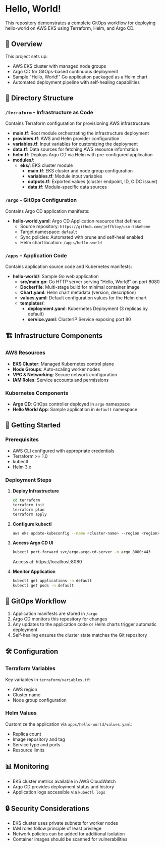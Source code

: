 # Hello, World!

This repository demonstrates a complete GitOps workflow for deploying hello-world on AWS EKS using Terraform, Helm, and Argo CD.

## 🚀 Overview

This project sets up:
- AWS EKS cluster with managed node groups
- Argo CD for GitOps-based continuous deployment
- Sample "Hello, World!" Go application packaged as a Helm chart
- Automated deployment pipeline with self-healing capabilities

## 📁 Directory Structure

### `/terraform` - Infrastructure as Code

Contains Terraform configuration for provisioning AWS infrastructure:

- **main.tf**: Root module orchestrating the infrastructure deployment
- **providers.tf**: AWS and Helm provider configuration
- **variables.tf**: Input variables for customizing the deployment
- **data.tf**: Data sources for fetching AWS resource information
- **helm.tf**: Deploys Argo CD via Helm with pre-configured application
- **modules/**:
  - **eks/**: EKS cluster module
    - **main.tf**: EKS cluster and node group configuration
    - **variables.tf**: Module input variables
    - **outputs.tf**: Exported values (cluster endpoint, ID, OIDC issuer)
    - **data.tf**: Module-specific data sources

### `/argo` - GitOps Configuration

Contains Argo CD application manifests:

- **hello-world.yaml**: Argo CD Application resource that defines:
  - Source repository: `https://github.com/jeffkloy/usm-takehome`
  - Target namespace: `default`
  - Sync policies: Automated with prune and self-heal enabled
  - Helm chart location: `/apps/hello-world`

### `/apps` - Application Code

Contains application source code and Kubernetes manifests:

- **hello-world/**: Sample Go web application
  - **src/main.go**: Go HTTP server serving "Hello, World!" on port 8080
  - **Dockerfile**: Multi-stage build for minimal container image
  - **Chart.yaml**: Helm chart metadata (version, description)
  - **values.yaml**: Default configuration values for the Helm chart
  - **templates/**:
    - **deployment.yaml**: Kubernetes Deployment (3 replicas by default)
    - **service.yaml**: ClusterIP Service exposing port 80

## 🏗️ Infrastructure Components

### AWS Resources
- **EKS Cluster**: Managed Kubernetes control plane
- **Node Groups**: Auto-scaling worker nodes
- **VPC & Networking**: Secure network configuration
- **IAM Roles**: Service accounts and permissions

### Kubernetes Components
- **Argo CD**: GitOps controller deployed in `argo` namespace
- **Hello World App**: Sample application in `default` namespace

## 🚦 Getting Started

### Prerequisites
- AWS CLI configured with appropriate credentials
- Terraform >= 1.0
- kubectl
- Helm 3.x

### Deployment Steps

1. **Deploy Infrastructure**
   ```bash
   cd terraform
   terraform init
   terraform plan
   terraform apply
   ```

2. **Configure kubectl**
   ```bash
   aws eks update-kubeconfig --name <cluster-name> --region <region>
   ```

3. **Access Argo CD UI**
   ```bash
   kubectl port-forward svc/argo-argo-cd-server -n argo 8080:443
   ```
   Access at: https://localhost:8080

4. **Monitor Application**
   ```bash
   kubectl get applications -n default
   kubectl get pods -n default
   ```

## 🔄 GitOps Workflow

1. Application manifests are stored in `/argo`
2. Argo CD monitors this repository for changes
3. Any updates to the application code or Helm charts trigger automatic deployment
4. Self-healing ensures the cluster state matches the Git repository

## 🛠️ Configuration

### Terraform Variables
Key variables in `terraform/variables.tf`:
- AWS region
- Cluster name
- Node group configuration

### Helm Values
Customize the application via `apps/hello-world/values.yaml`:
- Replica count
- Image repository and tag
- Service type and ports
- Resource limits

## 📊 Monitoring

- EKS cluster metrics available in AWS CloudWatch
- Argo CD provides deployment status and history
- Application logs accessible via `kubectl logs`

## 🔒 Security Considerations

- EKS cluster uses private subnets for worker nodes
- IAM roles follow principle of least privilege
- Network policies can be added for additional isolation
- Container images should be scanned for vulnerabilities

